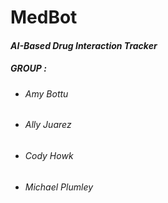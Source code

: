 # MedBot
#### *AI-Based Drug Interaction Tracker*
##### GROUP :
- ###### Amy Bottu
- ###### Ally Juarez
- ###### Cody Howk
- ###### Michael Plumley
